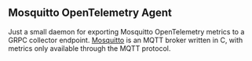 ## Mosquitto OpenTelemetry Agent

Just a small daemon for exporting Mosquitto OpenTelemetry metrics to a GRPC collector endpoint.
[Mosquitto](https://github.com/eclipse/mosquitto) is an MQTT broker written in C, with metrics only available through the MQTT protocol.